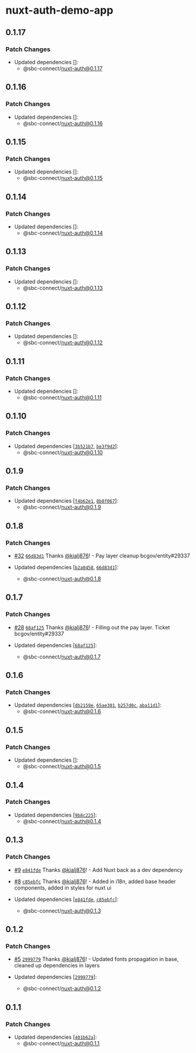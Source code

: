 # nuxt-auth-demo-app

## 0.1.17

### Patch Changes

- Updated dependencies []:
  - @sbc-connect/nuxt-auth@0.1.17

## 0.1.16

### Patch Changes

- Updated dependencies []:
  - @sbc-connect/nuxt-auth@0.1.16

## 0.1.15

### Patch Changes

- Updated dependencies []:
  - @sbc-connect/nuxt-auth@0.1.15

## 0.1.14

### Patch Changes

- Updated dependencies []:
  - @sbc-connect/nuxt-auth@0.1.14

## 0.1.13

### Patch Changes

- Updated dependencies []:
  - @sbc-connect/nuxt-auth@0.1.13

## 0.1.12

### Patch Changes

- Updated dependencies []:
  - @sbc-connect/nuxt-auth@0.1.12

## 0.1.11

### Patch Changes

- Updated dependencies []:
  - @sbc-connect/nuxt-auth@0.1.11

## 0.1.10

### Patch Changes

- Updated dependencies [[`3b521b7`](https://github.com/bcgov/connect-nuxt/commit/3b521b70bf1a0cc5a0feea63a825ef5544347aa8), [`be3f9d2`](https://github.com/bcgov/connect-nuxt/commit/be3f9d2eb93e8bd6da134e69ff1de4676b8c21f9)]:
  - @sbc-connect/nuxt-auth@0.1.10

## 0.1.9

### Patch Changes

- Updated dependencies [[`f4b62e1`](https://github.com/bcgov/connect-nuxt/commit/f4b62e19570ed062399ce7d23ce07abcf682285f), [`8b8f067`](https://github.com/bcgov/connect-nuxt/commit/8b8f067aba4cda2cd2cd8de5c6f74ccc24eaf822)]:
  - @sbc-connect/nuxt-auth@0.1.9

## 0.1.8

### Patch Changes

- [#32](https://github.com/bcgov/connect-nuxt/pull/32) [`66d83d1`](https://github.com/bcgov/connect-nuxt/commit/66d83d14b2ec7950057dd39a4d876a8c4096923f) Thanks [@kialj876](https://github.com/kialj876)! - Pay layer cleanup bcgov/entity#29337

- Updated dependencies [[`b2a0458`](https://github.com/bcgov/connect-nuxt/commit/b2a04587d5408d213d463ef6161b701ca597ef86), [`66d83d1`](https://github.com/bcgov/connect-nuxt/commit/66d83d14b2ec7950057dd39a4d876a8c4096923f)]:
  - @sbc-connect/nuxt-auth@0.1.8

## 0.1.7

### Patch Changes

- [#28](https://github.com/bcgov/connect-nuxt/pull/28) [`68af125`](https://github.com/bcgov/connect-nuxt/commit/68af1259b87846f42010026977411481e53ca8fb) Thanks [@kialj876](https://github.com/kialj876)! - Filling out the pay layer. Ticket bcgov/entity#29337

- Updated dependencies [[`68af125`](https://github.com/bcgov/connect-nuxt/commit/68af1259b87846f42010026977411481e53ca8fb)]:
  - @sbc-connect/nuxt-auth@0.1.7

## 0.1.6

### Patch Changes

- Updated dependencies [[`db2159e`](https://github.com/bcgov/connect-nuxt/commit/db2159ebc4b310c1c24986ca8ef85b5435fd50c8), [`65ae301`](https://github.com/bcgov/connect-nuxt/commit/65ae301972b39cfed8550e49c1209133674528a4), [`b257d0c`](https://github.com/bcgov/connect-nuxt/commit/b257d0c874138e56ae0b5d79ec6e5a7b30acec8b), [`aba11d1`](https://github.com/bcgov/connect-nuxt/commit/aba11d1303ab1b19b3a51c27959766c4ee0cd5d8)]:
  - @sbc-connect/nuxt-auth@0.1.6

## 0.1.5

### Patch Changes

- Updated dependencies []:
  - @sbc-connect/nuxt-auth@0.1.5

## 0.1.4

### Patch Changes

- Updated dependencies [[`9b8c225`](https://github.com/bcgov/connect-nuxt/commit/9b8c225a011e3c89c9b490e93a554f55a4e29b78)]:
  - @sbc-connect/nuxt-auth@0.1.4

## 0.1.3

### Patch Changes

- [#9](https://github.com/bcgov/connect-nuxt/pull/9) [`e841fde`](https://github.com/bcgov/connect-nuxt/commit/e841fde27630d63efb2c152cd78d92b1193d1d5e) Thanks [@kialj876](https://github.com/kialj876)! - Add Nuxt back as a dev dependency

- [#8](https://github.com/bcgov/connect-nuxt/pull/8) [`c85ebfc`](https://github.com/bcgov/connect-nuxt/commit/c85ebfc879e19cce307b109c9d38044f71f482d2) Thanks [@kialj876](https://github.com/kialj876)! - Added in i18n, added base header components, added in styles for nuxt ui

- Updated dependencies [[`e841fde`](https://github.com/bcgov/connect-nuxt/commit/e841fde27630d63efb2c152cd78d92b1193d1d5e), [`c85ebfc`](https://github.com/bcgov/connect-nuxt/commit/c85ebfc879e19cce307b109c9d38044f71f482d2)]:
  - @sbc-connect/nuxt-auth@0.1.3

## 0.1.2

### Patch Changes

- [#5](https://github.com/bcgov/connect-nuxt/pull/5) [`2999779`](https://github.com/bcgov/connect-nuxt/commit/29997796bd3908b2c5ba04319b26cbb00bffe0fc) Thanks [@kialj876](https://github.com/kialj876)! - Updated fonts propagation in base, cleaned up dependencies in layers

- Updated dependencies [[`2999779`](https://github.com/bcgov/connect-nuxt/commit/29997796bd3908b2c5ba04319b26cbb00bffe0fc)]:
  - @sbc-connect/nuxt-auth@0.1.2

## 0.1.1

### Patch Changes

- Updated dependencies [[`401b62a`](https://github.com/bcgov/connect-nuxt/commit/401b62a465c338cb745c14db645797ffaac1ddab)]:
  - @sbc-connect/nuxt-auth@0.1.1
